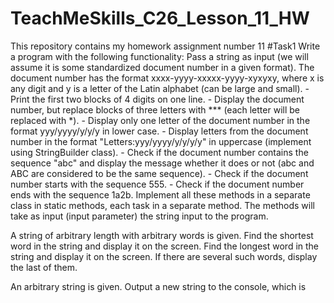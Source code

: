 # TeachMeSkills_C26_Lesson_11_HW
This repository contains my homework assignment number 11
#Task1
Write a program with the following functionality:
Pass a string as input (we will assume it is some standardized document number in a given format).
The document number has the format xxxx-yyyy-xxxxx-yyyy-xyxyxy, where x is any digit and y is a letter of the Latin alphabet (can be large and small).
	- Print the first two blocks of 4 digits on one line.
	- Display the document number, but replace blocks of three letters with *** (each letter will be replaced with *).
	- Display only one letter of the document number in the format yyy/yyyy/y/y/y in lower case.
	- Display letters from the document number in the format "Letters:yyy/yyyy/y/y/y/y" in uppercase (implement using StringBuilder class).
	- Check if the document number contains the sequence "abc" and display the message whether it does or not (abc and ABC are considered to be the same sequence).
	- Check if the document number starts with the sequence 555.
	- Check if the document number ends with the sequence 1a2b.
Implement all these methods in a separate class in static methods, each task in a separate method.
The methods will take as input (input parameter) the string input to the program.

A string of arbitrary length with arbitrary words is given.
Find the shortest word in the string and display it on the screen.
Find the longest word in the string and display it on the screen.
If there are several such words, display the last of them.

An arbitrary string is given.
Output a new string to the console, which is

